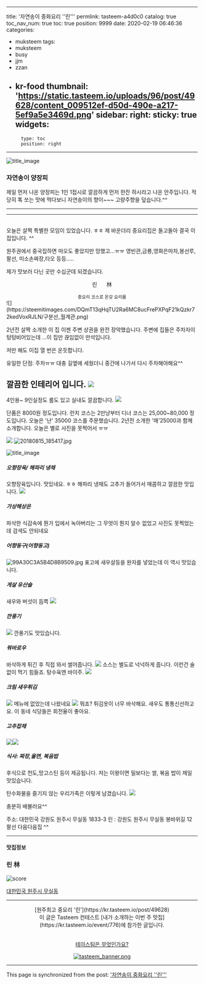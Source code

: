 
---
title: '자연송이 중화요리 ''린'''
permlink: tasteem-a4d0c0
catalog: true
toc_nav_num: true
toc: true
position: 9999
date: 2020-02-19 06:46:36
categories:
- muksteem
tags:
- muksteem
- busy
- jjm
- zzan
- kr-food
thumbnail: 'https://static.tasteem.io/uploads/96/post/49628/content_009512ef-d50d-490e-a217-5ef9a5e3469d.png'
sidebar:
    right:
        sticky: true
widgets:
    -
        type: toc
        position: right
---


![title_image](https://static.tasteem.io/uploads/96/post/49628/content_009512ef-d50d-490e-a217-5ef9a5e3469d.png)
<br/>
### 자연송이 양장피
제일 먼저 나온 양장피는 1인 1접시로 깔끔하게
먼저 한잔 하시라고 나온 안주입니다. 
적당히 톡 쏘는 맛에 먹다보니 
자연송이의 향이~~~ 고량주향을 덮습니다.^^ 

---
---

<br/>
오늘은 살짝 특별한 모임이 있었습니다. ㅎㅎ
제 바운더리 중요리집은 돌고돌아 결국 이집입니다. ^^


원주권에서 중국집하면 
마오도 좋았지만 망했고...ㅠㅠ
영빈관,금룡,영화은마차,봉선루,팔선, 미소손짜장,타오 등등.....

제가 맛보러 다닌 곳만 수십군데 되겠습니다. 

<center><pre>린 &nbsp; 林</pre></center>
<center><sup>중요리 코스로 온갖 요리를</sup></center>
![](https://steemitimages.com/DQmT13qHqTU2Ra6MC8ucFrePXPqF21kQzkr72kedVoxRJLN/구분선_월계관.png)

2년전 살짝 소개한 이 집
이젠 주변 상권을 완전 장악했습니다. 
주변에 집들은 주차자이 텅텅비어있는데 ...이 집만 끊임없이 만석입니다. 

저만 해도 이집 열 번은 온듯합니다. 


유일한 단점: 주차ㅠㅠ 
대충 길옆에 세웠더니 중간에 나가서 다시 주차해야해요^^

깔끔한 인테리어 입니다. 
![](https://cdn.steemitimages.com/DQmbEm4dH2hXUvrfTfid6mpXE71kY9ndfJa3pb3tg7jeUvz/image.png)
---
4인용~ 9인실정도 룸도 있고
실내도 깔끔합니다.
![](https://cdn.steemitimages.com/DQmQYZcv192W95zjsxVWtfZ9L7cZ64SsSHAayns1gmLLXcm/image.png)

단품은 8000원 정도입니다. 
런치 코스는 2만냥부터
디너 코스는 25,000~80,000 정도입니다. 
오늘은  '난' 35000 코스를 주문했습니다.
2년전 소개한 '매'25000과 함께 소개합니다.
오늘은 별로 사진을 못찍어서 ㅠㅠ

![](https://cdn.steemitimages.com/DQmR9j4TmuYkP6dUHJSoUbwU8RqWZRVLzwCinMqCJt6nD6G/image.png)
![20180815_185417.jpg](https://cdn.steemitimages.com/DQmefjc9cMettu9tEW5QD1cNLRMSDFyHupQF1Uv7gr8NL23/20180815_185417.jpg)


![title_image](https://static.tasteem.io/uploads/96/post/13475/content_428e6a33-6df8-4005-be92-a9667fc5dc81.jpeg)
<br/>

##### 오향장육/ 해파리 냉채

 오향장육입니다. 맛있네요. ㅎㅎ
해파리 냉채도 고추가 들어가서 매콤하고 깔끔한 맛입니다. 
![](https://cdn.steemitimages.com/DQmVTmMxSWZcfA5Br44gXoH9uP8Mwp3c2r7FoJCiddbxxXy/image.png)

##### 가상해상은 
파삭한 식감속에 뭔가 입에서 녹아버리는 그 무엇이 뭔지 알수 없었고 사진도 못찍었는데 검색도 안되네요

##### 어향동구(어향동고)

![99A30C3A5B4D8B9509.jpg](https://static.tasteem.io/uploads/image/image/252705/a3200cbe-32ad-4924-8e85-6aac3d0470ce.jpeg)
표고에 새우살등을 완자를 넣었는데 이 역시 맛있습니다.

##### 게살 유산슬
새우와 버섯이 듬쁙
![](https://cdn.steemitimages.com/DQmSsZQ2F1HUPfbMfhHMNkkwqF28Ybx1rDTRxw5o3rtS1Ei/image.png)

##### 깐풍기
![](https://cdn.steemitimages.com/DQmf3cMjeJ5kQpyZrJmqA6Bd29wYv5xBSWuFbQK18Ucn5D1/image.png)
깐풍기도 맛있습니다. 

##### 꿔바로우
바삭하게 튀긴 후 직접 와서 썰어줍니다. 
![](https://cdn.steemitimages.com/DQmfQuxrVKwN7PMroHbavwMURp4hvdazcsEeZ1Xxtxv4X2s/image.png)
소스는 별도로 넉넉하게 줍니다.
이런건 술없이 먹기 힘들죠. 탕수육엔 바이주. 
![](https://cdn.steemitimages.com/DQmbEPMnUQfNWx9cSMTn25ks8EhAGBuVrDzK728GV71Ci2t/image.png)

##### 크림 새우튀김
![](https://cdn.steemitimages.com/DQmRePeRUaGUW719pEKNFxjAPxBgqoHLkWM2gdpxE9JWMS8/image.png)
메뉴에 없었는데 나왔네요
![](https://cdn.steemitimages.com/DQmY18SjpAv6WtcyzoHDDNWDdf485ZDV4QyiqbDVo9JczmT/image.png)
뭐죠? 튀김옷이 너무 바삭해요. 새우도 통통신선하고요.  이 동네 식당들은  회전율이 좋아요.


##### 고추찹채
![](https://store.naver.com/restaurants/detail?id=33570512)![](https://cdn.steemitimages.com/DQmPaZL9esBivE4NX9GNQnWftacx4S4xdMKmt8V7BpkykQp/image.png)

##### 식사: 짜장,울면, 복음밥
후식으로 천도,망고스틴 등이 제공됩니다. 
저는 이왕이면 밀보다는 쌀, 볶음 밥이 제일 맛있습니다.

탄수화물을 즐기지 않는 우리가족은 이렇게 남겼습니다. 
![](https://cdn.steemitimages.com/DQmXDbeV1DSvrBtn9abPnhbh8ghLeM8GgY72wwDffJpEVJ4/image.png)

충분히 배불러요^^


주소: 대한민국 강원도 원주시 무실동 1833-3 
린 : 강원도 원주시 무실동 봉바위길 12
팔선 다음다음집 ^^

---------------------
#### 맛집정보
### 린 林
![score](https://static.tasteem.io/images/steem/3Crowns.png)

[대한민국 원주시 무실동](https://kr.tasteem.io/post/49628#map)

-----------------------------------------
<center>[원주최고 중요리 '린'](https://kr.tasteem.io/post/49628)
<br/>이 글은 Tasteem 컨테스트
 [내가 소개하는  이번 주 맛집](https://kr.tasteem.io/event/776)에 참가한 글입니다.

<br/>[테이스팀은 무엇인가요?](https://kr.tasteem.io/about)

[![tasteem_banner.png](https://static.tasteem.io/images/tasteem_banner_v3.png)](https://kr.tasteem.io)</center>

- - -

This page is synchronized from the post: ['자연송이 중화요리 ''린'''](https://steemit.com/@raah/tasteem-a4d0c0)
